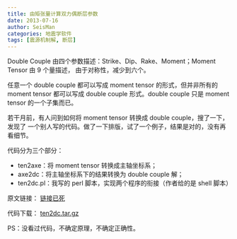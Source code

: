```yaml
---
title: 由矩张量计算双力偶断层参数
date: 2013-07-16
author: SeisMan
categories: 地震学软件
tags: [震源机制解, 断层]
---
```


Double Couple 由四个参数描述：Strike、Dip、Rake、Moment；Moment Tensor 由 9 个量描述，
由于对称性，减少到六个。

任意一个 double couple 都可以写成 moment tensor 的形式，但并非所有的 moment tensor
都可以写成 double couple 形式。double couple 只是 moment tensor 的一个子集而已。

若干月前，有人问到如何将 moment tensor 转换成 double couple，搜了一下，发现了
一个别人写的代码。做了一下排版，试了一个例子，结果是对的，没有再看细节。

代码分为三个部分：

-   ten2axe：将 moment tensor 转换成主轴坐标系；
-   axe2dc：将主轴坐标系下的结果转换为 double couple 解；
-   ten2dc.pl：我写的 perl 脚本，实现两个程序的衔接（作者给的是 shell 脚本）

原文链接： [链接已死](http://www.fcaglp.unlp.edu.ar/~esuarez/gmt/1998/0102.html)

代码下载： [ten2dc.tar.gz](http://seisman.qiniudn.com/downloads/ten2dc.tar.gz)

PS：没看过代码，不确定原理，不确定正确性。
